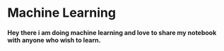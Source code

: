# Machine Learning

#### Hey there i am doing machine learning and love to share my notebook with anyone who wish to learn.
